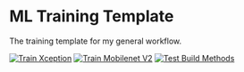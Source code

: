 # ML Training Template
The training template for my general workflow.

[![Train Xception](https://github.com/nclgbd/ASL-Alphabet/actions/workflows/train-xception.yml/badge.svg?branch=train)](https://github.com/nclgbd/ASL-Alphabet/actions/workflows/train-xception.yml)
[![Train Mobilenet V2](https://github.com/nclgbd/ASL-Alphabet/actions/workflows/train-mobilenetv2.yml/badge.svg?branch=train)](https://github.com/nclgbd/ASL-Alphabet/actions/workflows/train-mobilenetv2.yml)
[![Test Build Methods](https://github.com/nclgbd/ASL-Alphabet/actions/workflows/run-all-tests.yml/badge.svg)](https://github.com/nclgbd/ASL-Alphabet/actions/workflows/run-all-tests.yml)
